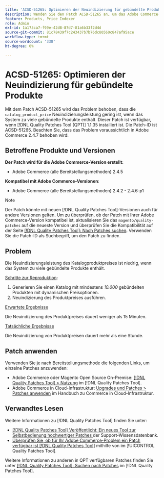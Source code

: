 ```yaml
---
title: 'ACSD-51265: Optimieren der Neuindizierung für gebündelte Produkte'
description: Wenden Sie den Patch ACSD-51265 an, um das Adobe Commerce-Problem zu beheben, bei dem die Neuindizierungsleistung von „CATALOG_PRODUCT_PRICE“ niedrig ist, wenn das System zu viele gebündelte Produkte enthält.
feature: Products, Price Indexer
role: Admin
exl-id: 1a173ca7-f99e-42d8-87d7-81a6b33f2d4d
source-git-commit: 81c78439f7c243437b7b76dc80560c847af95ace
workflow-type: tm+mt
source-wordcount: '338'
ht-degree: 0%

---
```


# ACSD-51265: Optimieren der Neuindizierung für gebündelte Produkte

Mit dem Patch ACSD-51265 wird das Problem behoben, dass die `catalog_product_price` Neuindizierungsleistung gering ist, wenn das System zu viele gebündelte Produkte enthält. Dieser Patch ist verfügbar, wenn [!DNL Quality Patches Tool (QPT)] 1.1.35 installiert ist. Die Patch-ID ist ACSD-51265. Beachten Sie, dass das Problem voraussichtlich in Adobe Commerce 2.4.7 behoben wird.

## Betroffene Produkte und Versionen

**Der Patch wird für die Adobe Commerce-Version erstellt:**

* Adobe Commerce (alle Bereitstellungsmethoden) 2.4.5

**Kompatibel mit Adobe Commerce-Versionen:**

* Adobe Commerce (alle Bereitstellungsmethoden) 2.4.2 - 2.4.6-p1

>[!NOTE]
>
>Der Patch könnte mit neuen [!DNL Quality Patches Tool]-Versionen auch für andere Versionen gelten. Um zu überprüfen, ob der Patch mit Ihrer Adobe Commerce-Version kompatibel ist, aktualisieren Sie das `magento/quality-patches` auf die neueste Version und überprüfen Sie die Kompatibilität auf der Seite [[!DNL Quality Patches Tool]: Nach Patches suchen](https://experienceleague.adobe.com/tools/commerce-quality-patches/index.html?lang=de). Verwenden Sie die Patch-ID als Suchbegriff, um den Patch zu finden.

## Problem

Die Neuindizierungsleistung des Katalogproduktpreises ist niedrig, wenn das System zu viele gebündelte Produkte enthält.

<u>Schritte zur Reproduktion</u>:

1. Generieren Sie einen Katalog mit mindestens *10.000* gebündelten Produkten mit dynamischen Preisoptionen.
1. Neuindizierung des Produktpreises ausführen.

<u>Erwartete Ergebnisse</u>

Die Neuindizierung des Produktpreises dauert weniger als 15 Minuten.

<u>Tatsächliche Ergebnisse</u>

Die Neuindizierung von Produktpreisen dauert mehr als eine Stunde.

## Patch anwenden

Verwenden Sie je nach Bereitstellungsmethode die folgenden Links, um einzelne Patches anzuwenden:

* Adobe Commerce oder Magento Open Source On-Premise: [[!DNL Quality Patches Tool] > Nutzung](/help/tools/quality-patches-tool/usage.md) im [!DNL Quality Patches Tool].
* Adobe Commerce in Cloud-Infrastruktur: [Upgrades und Patches > Patches anwenden](https://experienceleague.adobe.com/docs/commerce-cloud-service/user-guide/develop/upgrade/apply-patches.html?lang=de) im Handbuch zu Commerce in Cloud-Infrastruktur.

## Verwandtes Lesen

Weitere Informationen zu [!DNL Quality Patches Tool] finden Sie unter:

* [[!DNL Quality Patches Tool] Veröffentlicht: Ein neues Tool zur Selbstbedienung hochwertiger Patches ](https://experienceleague.adobe.com/de/docs/commerce-knowledge-base/kb/announcements/commerce-announcements/magento-quality-patches-released-new-tool-to-self-serve-quality-patches) der Support-Wissensdatenbank.
* [Überprüfen Sie, ob für Ihr Adobe Commerce-Problem ein Patch verfügbar ist [!DNL Quality Patches Tool]](/help/tools/quality-patches-tool/patches-available-in-qpt/check-patch-for-magento-issue-with-magento-quality-patches.md) mithilfe von im [!UICONTROL Quality Patches Tool].


Weitere Informationen zu anderen in QPT verfügbaren Patches finden Sie unter [[!DNL Quality Patches Tool]: Suchen nach Patches](https://experienceleague.adobe.com/tools/commerce-quality-patches/index.html?lang=de) im [!DNL Quality Patches Tool].
